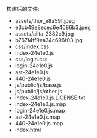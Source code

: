 构建后的文件: 
- assets/thor_e8a59f.jpeg
- e3cb49e8ecec6e4086b3.jpeg
- assets/alita_2382c9.jpg
- b767f4ff9ea34c696f03.jpg
- css/index.css
- index-24e1e0.js
- css/login.css
- login-24e1e0.js
- ast-24e1e0.js
- 440-24e1e0.js
- js/public/js/base.js
- js/public/js/other.js
- index-24e1e0.js.LICENSE.txt
- index-24e1e0.js.map
- login-24e1e0.js.map
- ast-24e1e0.js.map
- 440-24e1e0.js.map
- index.html
